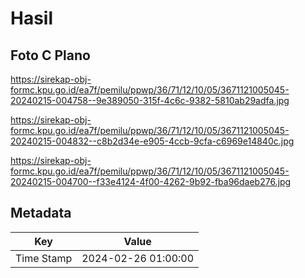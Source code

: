 # Hasil

## Foto C Plano

https://sirekap-obj-formc.kpu.go.id/ea7f/pemilu/ppwp/36/71/12/10/05/3671121005045-20240215-004758--9e389050-315f-4c6c-9382-5810ab29adfa.jpg

https://sirekap-obj-formc.kpu.go.id/ea7f/pemilu/ppwp/36/71/12/10/05/3671121005045-20240215-004832--c8b2d34e-e905-4ccb-9cfa-c6969e14840c.jpg

https://sirekap-obj-formc.kpu.go.id/ea7f/pemilu/ppwp/36/71/12/10/05/3671121005045-20240215-004700--f33e4124-4f00-4262-9b92-fba96daeb276.jpg


## Metadata

| Key        | Value               |
| ---------- | ------------------- |
| Time Stamp | 2024-02-26 01:00:00 |



